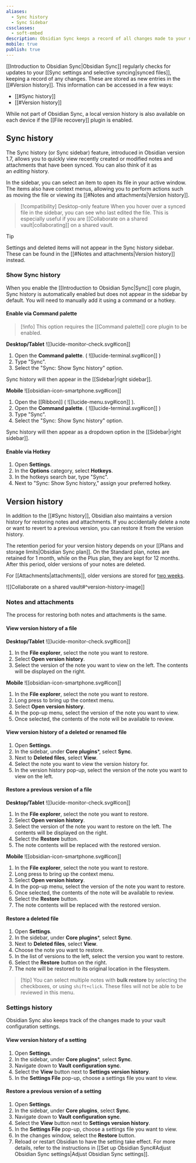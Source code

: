 ```yaml
---
aliases:
  - Sync history
  - Sync Sidebar
cssclasses:
  - soft-embed
description: Obsidian Sync keeps a record of all changes made to your notes and regularly checks for updates and creates new versions of your notes.
mobile: true
publish: true
---
```

[[Introduction to Obsidian Sync|Obsidian Sync]] regularly checks for updates to your [[Sync settings and selective syncing|synced files]], keeping a record of any changes. These are stored as new entries in the [[#Version history]]. This information can be accessed in a few ways:

- [[#Sync history]]
- [[#Version history]]

While not part of Obsidian Sync, a local version history is also available on each device if the [[File recovery]] plugin is enabled.

## Sync history

The Sync history (or Sync sidebar) feature, introduced in Obsidian version 1.7, allows you to quickly view recently created or modified notes and attachments that have been synced. You can also think of it as an _editing_ history.

In the sidebar, you can select an item to open its file in your active window. The items also have context menus, allowing you to perform actions such as moving the file or viewing its [[#Notes and attachments|Version history]].

> [!compatibility] Desktop-only feature
> When you hover over a synced file in the sidebar, you can see who last edited the file. This is especially useful if you are [[Collaborate on a shared vault|collaborating]] on a shared vault.

> [!tip] 
> Settings and deleted items will not appear in the Sync history sidebar. These can be found in the [[#Notes and attachments|Version history]] instead.

### Show Sync history

When you enable the [[Introduction to Obsidian Sync|Sync]] core plugin, Sync history is automatically enabled but does not appear in the sidebar by default. You will need to manually add it using a command or a hotkey.

#### Enable via Command palette

> [!info] This option requires the [[Command palette]] core plugin to be enabled.

**Desktop/Tablet** ![[lucide-monitor-check.svg#icon]]

1. Open the **Command palette**. ( ![[lucide-terminal.svg#icon]] )
2. Type "Sync".
3. Select the "Sync: Show Sync history" option.

Sync history will then appear in the [[Sidebar|right sidebar]].

**Mobile** ![[obsidian-icon-smartphone.svg#icon]]

1. Open the [[Ribbon]] ( ![[lucide-menu.svg#icon]] ).
2. Open the **Command palette**. ( ![[lucide-terminal.svg#icon]] )
3. Type "Sync".
4. Select the "Sync: Show Sync history" option.

Sync history will then appear as a dropdown option in the [[Sidebar|right sidebar]].

#### Enable via Hotkey

1. Open **Settings**.
2. In the **Options** category, select **Hotkeys**.
3. In the hotkeys search bar, type "Sync".
4. Next to "Sync: Show Sync history," assign your preferred hotkey.

## Version history

In addition to the [[#Sync history]], Obsidian also maintains a version history for restoring notes and attachments. If you accidentally delete a note or want to revert to a previous version, you can restore it from the version history.

The retention period for your version history depends on your [[Plans and storage limits|Obsidian Sync plan]]. On the Standard plan, notes are retained for 1 month, while on the Plus plan, they are kept for 12 months. After this period, older versions of your notes are deleted. 

For [[Attachments|attachments]], older versions are stored for <u>two weeks</u>.

![[Collaborate on a shared vault#^version-history-image]]

### Notes and attachments

The process for restoring both notes and attachments is the same. 

#### View version history of a file

**Desktop/Tablet** ![[lucide-monitor-check.svg#icon]]
1. In the **File explorer**, select the note you want to restore.
2. Select **Open version history**.
3. Select the version of the note you want to view on the left. The contents will be displayed on the right. 

**Mobile** ![[obsidian-icon-smartphone.svg#icon]]
1. In the **File explorer**, select the note you want to restore.
2. Long press to bring up the context menu.
3. Select **Open version history**.
4. In the pop-up menu, select the version of the note you want to view. 
5. Once selected, the contents of the note will be available to review.

#### View version history of a deleted or renamed file

1. Open **Settings**.
2. In the sidebar, under **Core plugins***, select **Sync**.
3. Next to **Deleted files**, select **View**.
4. Select the note you want to view the version history for.
5. In the version history pop-up, select the version of the note you want to view on the left. 

#### Restore a previous version of a file

**Desktop/Tablet** ![[lucide-monitor-check.svg#icon]]
1. In the **File explorer**, select the note you want to restore.
2. Select **Open version history**.
3. Select the version of the note you want to restore on the left. The contents will be displayed on the right.
4. Select the **Restore** button.
5. The note contents will be replaced with the restored version.

**Mobile** ![[obsidian-icon-smartphone.svg#icon]]
1. In the **File explorer**, select the note you want to restore.
2. Long press to bring up the context menu.
3. Select **Open version history**.
4. In the pop-up menu, select the version of the note you want to restore.
5. Once selected, the contents of the note will be available to review.
6. Select the **Restore** button.
7. The note contents will be replaced with the restored version.

#### Restore a deleted file

1. Open **Settings**.
2. In the sidebar, under **Core plugins***, select **Sync**.
3. Next to **Deleted files**, select **View**.
4. Choose the note you want to restore.
5. In the list of versions to the left, select the version you want to restore.
6. Select the **Restore** button on the right.
7. The note will be restored to its original location in the filesystem.

> [!tip] You can select multiple notes with **bulk restore** by selecting the checkboxes, or using `shift+click`. These files will not be able to be reviewed in this menu. 

### Settings history

Obsidian Sync also keeps track of the changes made to your vault configuration settings. 

#### View version history of a setting

1. Open **Settings**.
2. In the sidebar, under **Core plugins***, select **Sync**.
3. Navigate down to **Vault configuration sync**. 
4. Select the **View** button next to **Settings version history**.
5. In the **Settings File** pop-up, choose a settings file you want to view.  

#### Restore a previous version of a setting

1. Open **Settings**.
2. In the sidebar, under **Core plugins**, select **Sync**.
3. Navigate down to **Vault configuration sync**. 
4. Select the **View** button next to **Settings version history**.
5. In the **Settings File** pop-up, choose a settings file you want to view.  
6. In the changes window, select the **Restore** button.
7. Reload or restart Obsidian to have the setting take effect. For more details, refer to the instructions in [[Set up Obsidian Sync#Adjust Obsidian Sync settings|Adjust Obsidian Sync settings]].
